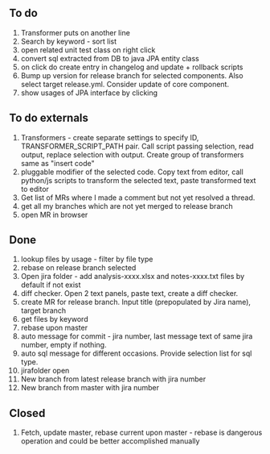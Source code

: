 
## To do
1. Transformer puts on another line
1. Search by keyword - sort list 
1. open related unit test class on right click   
1. convert sql extracted from DB to java JPA entity class
1. on click do create entry in changelog and update + rollback scripts
1. Bump up version for release branch for selected components. Also select target release.yml. Consider update of core component.
1. show usages of JPA interface by clicking

## To do externals
1. Transformers - create separate settings to specify ID, TRANSFORMER_SCRIPT_PATH pair. Call script passing selection, read output, replace selection with output. Create group of transformers same as "insert code"
1. pluggable modifier of the selected code. Copy text from editor, call python/js scripts to transform the selected text, paste transformed text to editor
1. Get list of MRs where I made a comment but not yet resolved a thread.
1. get all my branches which are not yet merged to release branch
1. open MR in browser


## Done
1. lookup files by usage - filter by file type
1. rebase on release branch selected
1. Open jira folder - add analysis-xxxx.xlsx  and notes-xxxx.txt files by default if not exist
1. diff checker. Open 2 text panels, paste text, create a diff checker.  
1. create MR for release branch. Input title (prepopulated by Jira name), target branch
1. get files by keyword
1. rebase upon master
1. auto message for commit - jira number, last message text of same jira number, empty if nothing.   
1. auto sql message for different occasions. Provide selection list for sql type.
1. jirafolder open
1. New branch from latest release branch with jira number
1. New branch from master with jira number

## Closed
1. Fetch, update master, rebase current upon master - rebase is dangerous operation and could be better accomplished manually